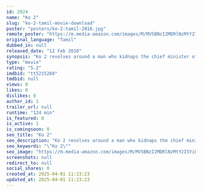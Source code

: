 ```yaml
---
id: 2024
name: "Ko 2"
slug: "ko-2-tamil-movie-download"
poster: "posters/ko-2-tamil-2016.jpg"
remote_poster: "https://m.media-amazon.com/images/M/MV5BNzI2MDRlNzMtY2I5Yi00MjMzLWI1OWEtMjFkMTJkOWE5YTdjXkEyXkFqcGdeQXVyMTEzNzg0Mjkx._V1_SX300.jpg"
original_language: "Tamil"
dubbed_in: null
released_date: "12 Feb 2016"
synopsis: "Ko 2 revolves around a man who kidnaps the chief minister of the state and the mystery over why he does so."
type: "movie"
rating: "5.2"
imdbid: "tt5215260"
tmdbid: null
views: 0
likes: 0
dislikes: 0
author_id: 1
trailer_url: null
runtime: "124 min"
is_featured: 0
is_active: 1
is_comingsoon: 0
seo_title: "Ko 2"
seo_description: "Ko 2 revolves around a man who kidnaps the chief minister of the state and the mystery over why he does so."
seo_keywords: "\"Ko 2\""
seo_image: "https://m.media-amazon.com/images/M/MV5BNzI2MDRlNzMtY2I5Yi00MjMzLWI1OWEtMjFkMTJkOWE5YTdjXkEyXkFqcGdeQXVyMTEzNzg0Mjkx._V1_SX300.jpg"
screenshots: null
redirect_to: null
social_shares: 0
created_at: 2025-04-01 11:23:23
updated_at: 2025-04-01 11:23:23
---
```


